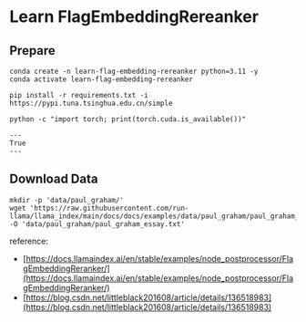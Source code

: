 # Learn FlagEmbeddingRereanker

## Prepare

```
conda create -n learn-flag-embedding-rereanker python=3.11 -y
conda activate learn-flag-embedding-rereanker
```

```
pip install -r requirements.txt -i https://pypi.tuna.tsinghua.edu.cn/simple
```

```
python -c "import torch; print(torch.cuda.is_available())"

---
True
---
```

## Download Data

```
mkdir -p 'data/paul_graham/'
wget 'https://raw.githubusercontent.com/run-llama/llama_index/main/docs/docs/examples/data/paul_graham/paul_graham_essay.txt' -O 'data/paul_graham/paul_graham_essay.txt'
```

reference:
- [https://docs.llamaindex.ai/en/stable/examples/node_postprocessor/FlagEmbeddingReranker/](https://docs.llamaindex.ai/en/stable/examples/node_postprocessor/FlagEmbeddingReranker/)
- [https://blog.csdn.net/littleblack201608/article/details/136518983](https://blog.csdn.net/littleblack201608/article/details/136518983)


